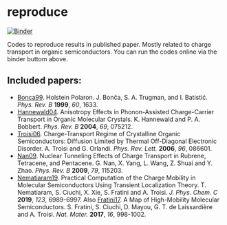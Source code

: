 # reproduce

[![Binder](https://mybinder.org/badge_logo.svg)](https://mybinder.org/v2/gh/liwt31/reproduce/master)

Codes to reproduce results in published paper. Mostly related to charge transport in organic semiconductors. You can run the codes online via the binder buttom above.

## Included papers:
- [Bonca99](https://journals.aps.org/prb/abstract/10.1103/PhysRevB.60.1633). Holstein Polaron. J. Bonča, S. A. Trugman, and I. Batistić. *Phys. Rev. B* **1999**, *60*, 1633.
- [Hannewald04](https://journals.aps.org/prb/abstract/10.1103/PhysRevB.69.075212). Anisotropy Effects in Phonon-Assisted Charge-Carrier Transport in Organic Molecular Crystals. K. Hannewald and P. A. Bobbert. *Phys. Rev. B* **2004**, *69*, 075212.
- [Troisi06](https://journals.aps.org/prl/abstract/10.1103/PhysRevLett.96.086601). Charge-Transport Regime of Crystalline Organic Semiconductors: Diffusion Limited by Thermal Off-Diagonal Electronic Disorder. A. Troisi and G. Orlandi. *Phys. Rev. Lett.* **2006**, *96*, 086601.
- [Nan09](https://journals.aps.org/prb/abstract/10.1103/PhysRevB.79.115203). Nuclear Tunneling Effects of Charge Transport in Rubrene, Tetracene, and Pentacene. G. Nan, X. Yang, L. Wang, Z. Shuai and Y. Zhao. *Phys. Rev. B* **2009**, *79*, 115203.
- [Nematiaram19](https://pubs.acs.org/doi/pdf/10.1021/acs.jpcc.8b11916). Practical Computation of the Charge Mobility in Molecular Semiconductors Using Transient Localization Theory. T. Nematiaram, S. Ciuchi, X. Xie, S. Fratini and A. Troisi. *J. Phys. Chem. C* **2019**, *123*, 6989-6997. Also [Fratini17](https://www.nature.com/articles/nmat4970). A Map of High-Mobility Molecular Semiconductors. S. Fratini, S. Ciuchi, D. Mayou, G. T. de Laissardière and A. Troisi. *Nat. Mater.* **2017**, *16*, 998-1002.
